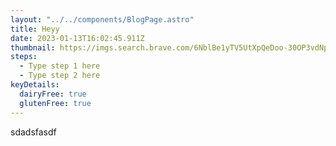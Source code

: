 ```yaml
---
layout: "../../components/BlogPage.astro"
title: Heyy
date: 2023-01-13T16:02:45.911Z
thumbnail: https://imgs.search.brave.com/6NblBe1yTV5UtXpQeDoo-30OP3vdNpCt0Ant4nOr5H4/rs:fit:1200:1200:1/g:ce/aHR0cHM6Ly9zdGF0/aWMxLnRoZXJpY2hl/c3RpbWFnZXMuY29t/L3dvcmRwcmVzcy93/cC1jb250ZW50L3Vw/bG9hZHMvMjAxNS8w/Mi9zaHV0dGVyc3Rv/Y2tfQ3V0ZS1Eb2cu/anBn
steps:
  - Type step 1 here
  - Type step 2 here
keyDetails:
  dairyFree: true
  glutenFree: true
---
```

s﻿dadsfasdf